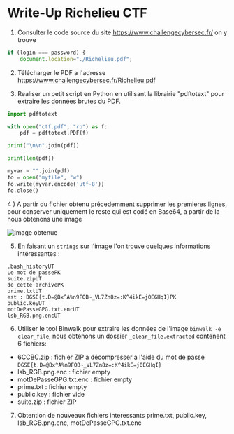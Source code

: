 # Write-Up Richelieu CTF

1) Consulter le code source du site https://www.challengecybersec.fr/ on y trouve


```javascript
if (login === password) {
    document.location="./Richelieu.pdf";
```


2) Télécharger le PDF a l'adresse https://www.challengecybersec.fr/Richelieu.pdf


3) Realiser un petit script en Python en utilisant la librairie "pdftotext" pour extraire les données brutes du PDF.


```python
import pdftotext

with open("ctf.pdf", "rb") as f:
    pdf = pdftotext.PDF(f)

print("\n\n".join(pdf))

print(len(pdf))

myvar = "".join(pdf)
fo = open("myfile", "w")
fo.write(myvar.encode('utf-8'))
fo.close()
```

4 ) A partir du fichier obtenu précedemment supprimer les premieres lignes, pour conserver uniquement le reste qui est codé en Base64, a partir de la nous obtenons une image 

![Image obtenue](https://github.com/Maladra/Richelieu-CTF/blob/master/images/clear_file)

5) En faisant un `strings` sur l'image l'on trouve quelques informations intéressantes : 

```
.bash_historyUT  
Le mot de passePK  
suite.zipUT  
de cette archivePK  
prime.txtUT  
est : DGSE{t.D=@Bx^A%n9FQB~_VL7Zn8z=:K^4ikE=j0EGHqI}PK  
public.keyUT  
motDePasseGPG.txt.encUT  
lsb_RGB.png.encUT
```


6) Utiliser le tool Binwalk pour extraire les données de l'image `binwalk -e clear_file`, nous obtenons un dossier `_clear_file.extracted` contenent 6 fichiers: 
- 6CCBC.zip : fichier ZIP a décompresser a l'aide du mot de passe `DGSE{t.D=@Bx^A%n9FQB~_VL7Zn8z=:K^4ikE=j0EGHqI}`
- lsb_RGB.png.enc : fichier empty
- motDePasseGPG.txt.enc : fichier empty
- prime.txt : fichier empty
- public.key : fichier vide
- suite.zip : fichier ZIP


7)  Obtention de nouveaux fichiers interessants prime.txt, public.key, lsb_RGB.png.enc, motDePasseGPG.txt.enc
